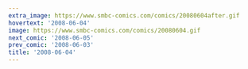 ```yaml
---
extra_image: https://www.smbc-comics.com/comics/20080604after.gif
hovertext: '2008-06-04'
image: https://www.smbc-comics.com/comics/20080604.gif
next_comic: '2008-06-05'
prev_comic: '2008-06-03'
title: '2008-06-04'
---
```


